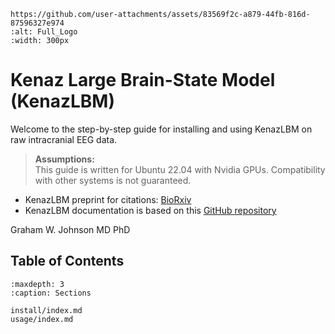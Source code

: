 ```{image}
https://github.com/user-attachments/assets/83569f2c-a879-44fb-816d-87596327e974
:alt: Full_Logo
:width: 300px
```

# Kenaz Large Brain-State Model (KenazLBM)
Welcome to the step-by-step guide for installing and using KenazLBM on raw intracranial EEG data.

> **Assumptions:**  
> This guide is written for Ubuntu 22.04 with Nvidia GPUs. Compatibility with other systems is not guaranteed.

- KenazLBM preprint for citations: [BioRxiv](https://www.biorxiv.org/content/10.1101/2025.08.10.669538v2)
- KenazLBM documentation is based on this [GitHub repository](https://github.com/grahamwjohnson/KenazLBM)

Graham W. Johnson MD PhD

## Table of Contents

```{toctree}
:maxdepth: 3
:caption: Sections

install/index.md
usage/index.md
```






